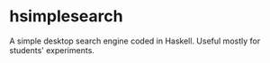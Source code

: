 hsimplesearch
=============

A simple desktop search engine coded in Haskell. Useful mostly for students' experiments.